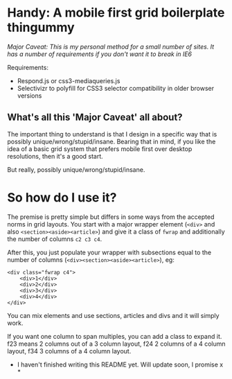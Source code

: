 # Handy: A mobile first grid boilerplate thingummy

*Major Caveat: This is my personal method for a small number of sites. It has a number of requirements if you don't want it to break in IE6*

Requirements:

* Respond.js or css3-mediaqueries.js
* Selectivizr to polyfill for CSS3 selector compatibility in older browser versions

## What's all this 'Major Caveat' all about?

The important thing to understand is that I design in a specific way that is possibly unique/wrong/stupid/insane. Bearing that in mind, if you like the idea of a basic grid system that prefers mobile first over desktop resolutions, then it's a good start.

But really, possibly unique/wrong/stupid/insane.

# So how do I use it?

The premise is pretty simple but differs in some ways from the accepted norms in grid layouts. You start with a major wrapper element (`<div>` and also `<section><aside><article>`) and give it a class of `fwrap` and additionally the number of columns `c2 c3 c4`.

After this, you just populate your wrapper with subsections equal to the number of columns (`<div><section><aside><article>`), eg:

    <div class="fwrap c4">
        <div>1</div>
        <div>2</div>
        <div>3</div>
        <div>4</div>
    </div>

You can mix elements and use sections, articles and divs and it will simply work.

If you want one column to span multiples, you can add a class to expand it. f23 means 2 columns out of a 3 column layout, f24 2 columns of a 4 column layout, f34 3 columns of a 4 column layout.

* I haven't finished writing this README yet. Will update soon, I promise x *
